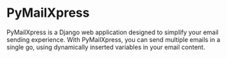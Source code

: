 # PyMailXpress
 PyMailXpress is a Django web application designed to simplify your email sending experience. With PyMailXpress, you can send multiple emails in a single go, using dynamically inserted variables in your email content.

